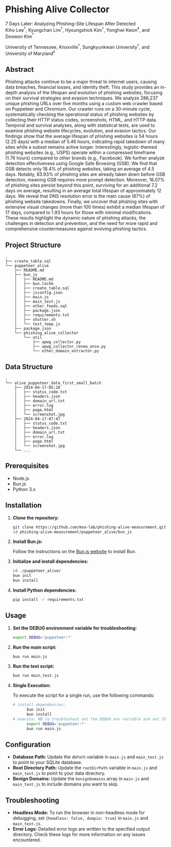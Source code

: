 # Phishing Alive Collector

7 Days Later: Analyzing Phishing-Site Lifespan After Detected  
Kiho Lee$`^*`$, Kyungchan Lim$`^*`$, Hyoungshick Kim$`^†`$, Yonghwi Kwon$`^‡`$, and Doowon Kim$`^*`$

University of Tennessee, Knoxville$`^*`$, Sungkyunkwan University$`^†`$, and University of Maryland$`^‡`$

## Abstract

Phishing attacks continue to be a major threat to internet users, causing data breaches, financial losses, and identity theft. This study provides an in-depth analysis of the lifespan and evolution of phishing websites, focusing on their survival strategies and evasion techniques. We analyze 286,237 unique phishing URLs over five months using a custom web crawler based on Puppeteer and Chromium. Our crawler runs on a 30-minute cycle, systematically checking the operational status of phishing websites by collecting their HTTP status codes, screenshots, HTML, and HTTP data. Temporal and survival analyses, along with statistical tests, are used to examine phishing website lifecycles, evolution, and evasion tactics. Our findings show that the average lifespan of phishing websites is 54 hours (2.25 days) with a median of 5.46 hours, indicating rapid takedown of many sites while a subset remains active longer. Interestingly, logistic-themed phishing websites (e.g., USPS) operate within a compressed timeframe (1.76 hours) compared to other brands (e.g., Facebook). We further analyze detection effectiveness using Google Safe Browsing (GSB). We find that GSB detects only 18.4% of phishing websites, taking an average of 4.5 days. Notably, 83.93% of phishing sites are already taken down before GSB detection, meaning GSB requires more prompt detection. Moreover, 16.07% of phishing sites persist beyond this point, surviving for an additional 7.2 days on average, resulting in an average total lifespan of approximately 12 days. We reveal that DNS resolution error is the main cause (67%) of phishing website takedowns. Finally, we uncover that phishing sites with extensive visual changes (more than 100 times) exhibit a median lifespan of 17 days, compared to 1.93 hours for those with minimal modifications. These results highlight the dynamic nature of phishing attacks, the challenges in detection and prevention, and the need for more rapid and comprehensive countermeasures against evolving phishing tactics.


## Project Structure

```
.
├── create_table.sql
└── puppeteer_alive
    ├── README.md
    ├── bun_js
    │   ├── README.md
    │   ├── bun.lockb
    │   ├── create_table.sql
    │   ├── jsconfig.json
    │   ├── main.js
    │   ├── main_test.js
    │   ├── other_feeds.sql
    │   ├── package.json
    │   ├── requirements.txt
    │   ├── shutter.sh
    │   └── test_temp.js
    ├── package.json
    └── phishing_alive_collector
        └── util
            ├── apwg_collector.py
            ├── apwg_collector_renew_once.py
            └── other_domain_extractor.py
```

## Data Structure
```
.
└── alive_puppeteer_data_first_small_batch
	├── 2024-04-17-05:28
	│   ├── status_code.txt
	│   ├── headers.json
	│   ├── domain_url.txt
	│   ├── error.log
	│   ├── page.html
	│   └── screenshot.jpg
    ├── 2024-04-17-07:47
	│   ├── status_code.txt
	│   ├── headers.json
	│   ├── domain_url.txt
	│   ├── error.log
	│   ├── page.html
	│   └── screenshot.jpg
	└── ...
```


## Prerequisites

- Node.js
- Bun.js
- Python 3.x

## Installation

1. **Clone the repository:**

    ```sh
    git clone https://github.com/moa-lab/phishing-alive-measurement.git
    cd phishing-alive-measurement/puppeteer_alive/bun_js
    ```

2. **Install Bun.js:**

    Follow the instructions on the [Bun.js website](https://bun.sh/) to install Bun.

3. **Initialize and install dependencies:**

    ```sh
    cd ./puppeteer_alive/
    bun init
    bun install
    ```

4. **Install Python dependencies:**

    ```sh
    pip install -r requirements.txt
    ```

## Usage

1. **Set the DEBUG environment variable for troubleshooting:**

    ```sh
    export DEBUG='puppeteer:*'
    ```

2. **Run the main script:**

    ```sh
    bun run main.js
    ```

3. **Run the test script:**

    ```sh
    bun run main_test.js
    ```

4. **Single Execution:**

    To execute the script for a single run, use the following commands:

    ```sh
    # install dependencies:
          bun init
          bun install
    # execute: NB to troubleshoot set the DEBUG env variable and set {headless:false,dumpio:true} in main.js.
          export DEBUG='puppeteer:*'
          bun run main.js
    ```

## Configuration

- **Database Path:** Update the `dbPath` variable in `main.js` and `main_test.js` to point to your SQLite database.
- **Root Directory Path:** Update the `rootDirPath` variable in `main.js` and `main_test.js` to point to your data directory.
- **Benign Domains:** Update the `benignDomains` array in `main.js` and `main_test.js` to include domains you want to skip.

## Troubleshooting

- **Headless Mode:** To run the browser in non-headless mode for debugging, set `{headless: false, dumpio: true}` in `main.js` and `main_test.js`.
- **Error Logs:** Detailed error logs are written to the specified output directory. Check these logs for more information on any issues encountered.
